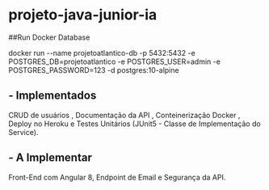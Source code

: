 # projeto-java-junior-ia

##Run Docker Database

docker run --name projetoatlantico-db -p 5432:5432 -e POSTGRES_DB=projetoatlantico -e POSTGRES_USER=admin -e POSTGRES_PASSWORD=123 -d postgres:10-alpine

## - Implementados

CRUD de usuários , Documentação da API , Conteinerização Docker , Deploy no Heroku e Testes Unitários (JUnit5 - Classe de Implementação do Service).

## - A Implementar

Front-End com Angular 8, Endpoint de Email e Segurança da API.